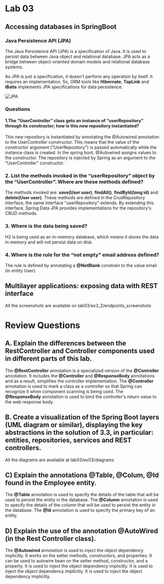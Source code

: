 # Lab 03

## Accessing databases in SpringBoot

### Java Persistence API (JPA)

The Java Persistence API (JPA) is a specification of Java. It is used to persist data between Java object and relational database. JPA acts as a bridge between object-oriented domain models and relational database systems.

As JPA is just a specification, it doesn't perform any operation by itself. It requires an implementation. So, ORM tools like **Hibernate**, **TopLink** and **iBatis** implements JPA specifications for data persistence.

![JPA](https://images.idgesg.net/images/article/2022/05/what-is-jpa.drawio-1-100928128-large.jpg?auto=webp&quality=85,70)

### Questions

#### 1.The “UserController” class gets an instance of “userRepository” through its constructor; how is this new repository instantiated?
This new repository is instantiated by annotating the @Autowired annotation to the UserController constructor. This means that the value of the constructor argument ("UserRepository") is passed automatically while the instance class is created. In the spring boot, @Autowired assigns values to the constructor. The repository is injected by Spring as an argument to the "UserController" constructor.

### 2. List the methods invoked in the “userRepository” object by the “UserController”. Where are these methods defined?
The methods invoked are: **save(User user)**, **findAll()**, **findById(long id)** and **delete(User user)**. These methods are defined in the CrudRepository interface, the same interface "userRepository" extends. By extending this interface, Spring Data JPA provides implementations for the repository's CRUD methods.

### 3. Where is the data being saved?
H2 is being used as an in-memory database, which means it stores the data in memory and will not persist data on disk.

### 4. Where is the rule for the “not empty” email address defined?
The rule is defined by annotating a **@NotBlank** constrain to the value email (in entity User).

## Multilayer applications: exposing data with REST interface

All the screenshots are available on lab03/ex3_2/endpoints_screenshots

# Review Questions

## A. Explain the differences between the RestController and Controller components used in different parts of this lab.

The **@RestController** annotation is a specialized version of the **@Controller** annotation. It includes the **@Controller** and **@ResponseBody** annotations and as a result, simplifies the controller implementation. The **@Controller** annotation is used to mark a class as a controller so that Spring can recognize it when component scanning is being used. The **@ResponseBody** annotation is used to bind the controller's return value to the web response body.

## B. Create a visualization of the Spring Boot layers (UML diagram or similar), displaying the key abstractions in the solution of 3.3, in particular: entities, repositories, services and REST controllers.
All the diagrams are available at lab03/ex03/diagrams

## C) Explain the annotations @Table, @Colum, @Id found in the Employee entity.

The **@Table** annotation is used to specify the details of the table that will be used to persist the entity in the database. The **@Column** annotation is used to specify the details of the column that will be used to persist the entity in the database. The **@Id** annotation is used to specify the primary key of an entity.

## D) Explain the use of the annotation @AutoWired (in the Rest Controller class).

The **@Autowired** annotation is used to inject the object dependency implicitly. It works on the setter methods, constructors, and properties. It can be used to autowire bean on the setter method, constructor, and a property. It is used to inject the object dependency implicitly. It is used to inject the object dependency implicitly. It is used to inject the object dependency implicitly.